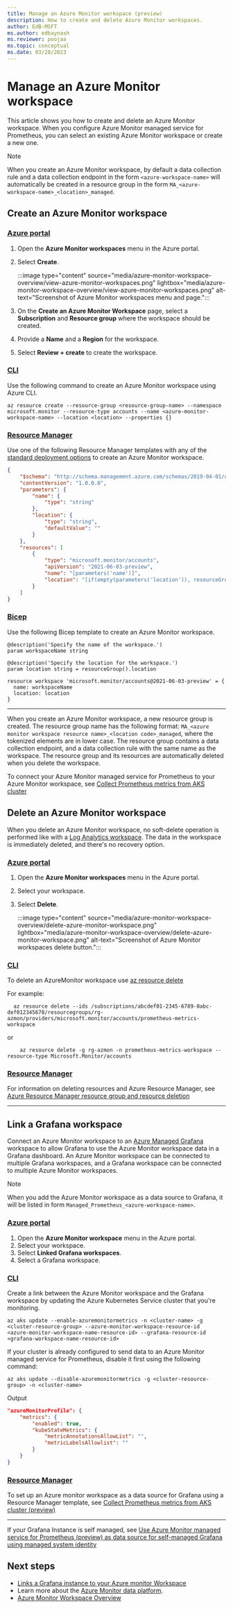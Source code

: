 ```yaml
---
title: Manage an Azure Monitor workspace (preview)
description: How to create and delete Azure Monitor workspaces.
author: EdB-MSFT
ms.author: edbaynash 
ms.reviewer: poojaa
ms.topic: conceptual
ms.date: 03/28/2023
---
```


# Manage an Azure Monitor workspace

This article shows you how to create and delete an Azure Monitor workspace. When you configure Azure Monitor managed service for Prometheus, you can select an existing Azure Monitor workspace or create a new one.

> [!NOTE]
> When you create an Azure Monitor workspace, by default a data collection rule and a data collection endpoint in the form `<azure-workspace-name>` will automatically be created in a resource group in the form `MA_<azure-workspace-name>_<location>_managed`.

## Create an Azure Monitor workspace
### [Azure portal](#tab/azure-portal)

1. Open the **Azure Monitor workspaces** menu in the Azure portal.
2. Select **Create**.

    :::image type="content" source="media/azure-monitor-workspace-overview/view-azure-monitor-workspaces.png" lightbox="media/azure-monitor-workspace-overview/view-azure-monitor-workspaces.png" alt-text="Screenshot of Azure Monitor workspaces menu and page.":::

3. On the **Create an Azure Monitor Workspace** page, select a **Subscription** and **Resource group** where the workspace should be created.
4. Provide a **Name** and a **Region** for the workspace.
5. Select **Review + create** to create the workspace.

### [CLI](#tab/cli)
Use the following command to create an Azure Monitor workspace using Azure CLI.

```azurecli
az resource create --resource-group <resource-group-name> --namespace microsoft.monitor --resource-type accounts --name <azure-monitor-workspace-name> --location <location> --properties {}
```

### [Resource Manager](#tab/resource-manager)
Use one of the following Resource Manager templates with any of the [standard deployment options](../resource-manager-samples.md#deploy-the-sample-templates) to create an Azure Monitor workspace.

```json
{
    "$schema": "http://schema.management.azure.com/schemas/2019-04-01/deploymentTemplate.json#",
    "contentVersion": "1.0.0.0",
    "parameters": {
        "name": {
            "type": "string"
        },
        "location": {
            "type": "string",
            "defaultValue": ""
        }
    },
    "resources": [
        {
            "type": "microsoft.monitor/accounts",
            "apiVersion": "2021-06-03-preview",
            "name": "[parameters('name')]",
            "location": "[if(empty(parameters('location')), resourceGroup().location, parameters('location'))]"
        }
    ]
}

```
### [Bicep](#tab/bicep)
Use the following Bicep template to create an Azure Monitor workspace.

```bicep
@description('Specify the name of the workspace.')
param workspaceName string

@description('Specify the location for the workspace.')
param location string = resourceGroup().location

resource workspace 'microsoft.monitor/accounts@2021-06-03-preview' = {
  name: workspaceName
  location: location
}

```
---

When you create an Azure Monitor workspace, a new resource group is created. The resource group name has the following format: `MA_<azure monitor workspace resource name>_<location code>_managed`, where the tokenized elements are in lower case. The resource group contains a data collection endpoint, and a data collection rule with the same name as the workspace. The resource group and its resources are automatically deleted when you delete the workspace.
 
To connect your Azure Monitor managed service for Prometheus to your Azure Monitor workspace, see [Collect Prometheus metrics from AKS cluster](./prometheus-metrics-enable.md)

## Delete an Azure Monitor workspace
When you delete an Azure Monitor workspace, no soft-delete operation is performed like with a [Log Analytics workspace](../logs/delete-workspace.md). The data in the workspace is immediately deleted, and there's no recovery option.

### [Azure portal](#tab/azure-portal)

1. Open the **Azure Monitor workspaces** menu in the Azure portal.
2. Select your workspace.
4. Select **Delete**.

    :::image type="content" source="media/azure-monitor-workspace-overview/delete-azure-monitor-workspace.png" lightbox="media/azure-monitor-workspace-overview/delete-azure-monitor-workspace.png" alt-text="Screenshot of Azure Monitor workspaces delete button.":::

### [CLI](#tab/cli)
To delete an AzureMonitor workspace use [az resource delete](../../../cli/azure/resource#az-resource-delete.md)

For example:
```azurecli
  az resource delete --ids /subscriptions/abcdef01-2345-6789-0abc-def012345678/resourcegroups/rg-azmon/providers/microsoft.monitor/accounts/prometheus-metrics-workspace
```
or 

```azurecli
    az resource delete -g rg-azmon -n prometheus-metrics-workspace --resource-type Microsoft.Monitor/accounts
```

### [Resource Manager](#tab/resource-manager)
For information on deleting resources and Azure Resource Manager, see [Azure Resource Manager resource group and resource deletion](../../azure-resource-manager/management/delete-resource-group.md)


---


## Link a Grafana workspace  
Connect an Azure Monitor workspace to an [Azure Managed Grafana](../../managed-grafana/overview.md) workspace to allow Grafana to use the Azure Monitor workspace data in a Grafana dashboard. An Azure Monitor workspace can be connected to multiple Grafana workspaces, and a Grafana workspace can be connected to multiple Azure Monitor workspaces.

> [!NOTE]
> When you add the Azure Monitor workspace as a data source to Grafana, it will be listed in form `Managed_Prometheus_<azure-workspace-name>`.
### [Azure portal](#tab/azure-portal)

1. Open the **Azure Monitor workspace** menu in the Azure portal.
2. Select your workspace.
3. Select **Linked Grafana workspaces**.
4. Select a Grafana workspace.

### [CLI](#tab/cli)

Create a link between the Azure Monitor workspace and the Grafana workspace by updating the Azure Kubernetes Service cluster that you're monitoring.

```azurecli
az aks update --enable-azuremonitormetrics -n <cluster-name> -g <cluster-resource-group> --azure-monitor-workspace-resource-id 
<azure-monitor-workspace-name-resource-id> --grafana-resource-id  <grafana-workspace-name-resource-id>
```
If your cluster is already configured to send data to an Azure Monitor managed service for Prometheus, disable it first using the following command:

```azurecli
az aks update --disable-azuremonitormetrics -g <cluster-resource-group> -n <cluster-name> 
```

Output
```JSON
"azureMonitorProfile": {
    "metrics": {
        "enabled": true,
        "kubeStateMetrics": {
            "metricAnnotationsAllowList": "",
            "metricLabelsAllowlist": ""
        }
    }
}
```

### [Resource Manager](#tab/resource-manager)  
  

To set up an Azure monitor workspace as a data source for Grafana using a Resource Manager template, see [Collect Prometheus metrics from AKS cluster (preview)](prometheus-metrics-enable.md?tabs=resource-manager#enable-prometheus-metric-collection)

---

If your Grafana Instance is self managed, see [Use Azure Monitor managed service for Prometheus (preview) as data source for self-managed Grafana using managed system identity](./prometheus-self-managed-grafana-azure-active-directory.md)







## Next steps
- [Links a Grafana instance to your Azure monitor Workspace](./prometheus-metrics-enable.md#enable-prometheus-metric-collection)
- Learn more about the [Azure Monitor data platform](../data-platform.md).
- [Azure Monitor Workspace  Overview](./azure-monitor-workspace-overview.md)
